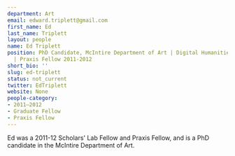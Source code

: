 ```yaml
---
department: Art
email: edward.triplett@gmail.com
first_name: Ed
last_name: Triplett
layout: people
name: Ed Triplett
position: PhD Candidate, McIntire Department of Art | Digital Humanities Fellow 2011-2012
  | Praxis Fellow 2011-2012
short_bio: ''
slug: ed-triplett
status: not_current
twitter: EdTriplett
website: None
people-category:
- 2011–2012
- Graduate Fellow
- Praxis Fellow
---
```


Ed was a 2011-12 Scholars' Lab Fellow and Praxis Fellow, and is a PhD candidate in the McIntire Department of Art.
